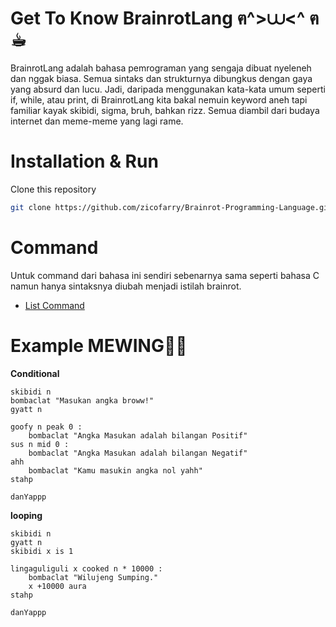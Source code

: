 # Get To Know BrainrotLang ฅ^>⩊<^ ฅ ☕︎
BrainrotLang adalah bahasa pemrograman yang sengaja dibuat nyeleneh dan nggak biasa. Semua sintaks dan strukturnya dibungkus dengan gaya yang absurd dan lucu. Jadi, daripada menggunakan kata-kata umum seperti if, while, atau print, di BrainrotLang kita bakal nemuin keyword aneh tapi familiar kayak skibidi, sigma, bruh, bahkan rizz. Semua diambil dari budaya internet dan meme-meme yang lagi rame.

# Installation & Run 
Clone this repository
```bash
git clone https://github.com/zicofarry/Brainrot-Programming-Language.git
```

# Command
Untuk command dari bahasa ini sendiri sebenarnya sama seperti bahasa C namun hanya sintaksnya diubah menjadi istilah brainrot.
- [List Command](COMMAND.md)

# Example MEWING🤫🧏 
**Conditional**
```
skibidi n
bombaclat "Masukan angka broww!"
gyatt n

goofy n peak 0 :
    bombaclat "Angka Masukan adalah bilangan Positif"
sus n mid 0 :
    bombaclat "Angka Masukan adalah bilangan Negatif"
ahh
    bombaclat "Kamu masukin angka nol yahh"
stahp

danYappp
```

**looping**
```
skibidi n
gyatt n
skibidi x is 1

lingaguliguli x cooked n * 10000 :
    bombaclat "Wilujeng Sumping."
    x +10000 aura
stahp

danYappp
```
